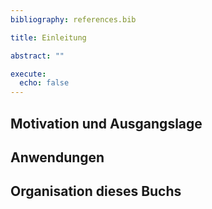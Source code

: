 ```yaml
---
bibliography: references.bib

title: Einleitung

abstract: ""

execute: 
  echo: false
---
```


## Motivation und Ausgangslage

## Anwendungen

## Organisation dieses Buchs
